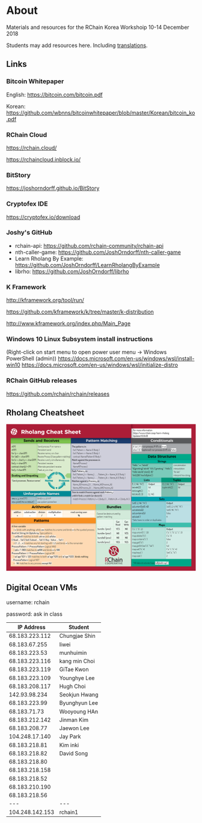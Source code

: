 About
======
Materials and resources for the RChain Korea Workshoip 10-14 December 2018

Students may add resources here. Including [translations](translations.md).

Links
-------------------
### Bitcoin Whitepaper
English: https://bitcoin.com/bitcoin.pdf

Korean: https://github.com/wbnns/bitcoinwhitepaper/blob/master/Korean/bitcoin_ko.pdf

### RChain Cloud

https://rchain.cloud/

https://rchaincloud.inblock.io/

### BitStory
https://joshorndorff.github.io/BitStory

### Cryptofex IDE
https://cryptofex.io/download

### Joshy's GitHub
* rchain-api: https://github.com/rchain-community/rchain-api
* nth-caller-game: https://github.com/JoshOrndorff/nth-caller-game
* Learn Rholang By Example: https://github.com/JoshOrndorff/LearnRholangByExample
* librho: https://github.com/JoshOrndorff/librho

### K Framework
http://kframework.org/tool/run/

https://github.com/kframework/k/tree/master/k-distribution

http://www.kframework.org/index.php/Main_Page

### Windows 10 Linux Subsystem install instructions
(Right-click on start menu to open power user menu -> Windows PowerShell (admin))
https://docs.microsoft.com/en-us/windows/wsl/install-win10
https://docs.microsoft.com/en-us/windows/wsl/initialize-distro

### RChain GitHub releases
https://github.com/rchain/rchain/releases

Rholang Cheatsheet
------------------
![Rholang Cheatsheet](RholangCheatSheet.png)

Digital Ocean VMs
------------------
username: rchain

password: ask in class


| IP Address | Student |
| --- | --- |
| 68.183.223.112 | Chungjae Shin |
| 68.183.67.255 | liwei |
| 68.183.223.53 | munhuimin |
| 68.183.223.116 | kang min Choi |
| 68.183.223.119 | GiTae Kwon |
| 68.183.223.109 | Younghye Lee |
| 68.183.208.117 | Hugh Choi |
| 142.93.98.234 | Seokjun Hwang |
| 68.183.223.99 | Byunghyun Lee |
| 68.183.71.73 | Wooyoung HAn |
| 68.183.212.142 | Jinman Kim |
| 68.183.208.77 | Jaewon Lee |
| 104.248.17.140 | Jay Park |
| 68.183.218.81 | Kim inki |
| 68.183.218.82 | David Song |
| 68.183.218.80 | |
| 68.183.218.158 | |
| 68.183.218.52 | |
| 68.183.210.190 | |
| 68.183.218.56 |  |
| --- | --- |
| 104.248.142.153 | rchain1 |
